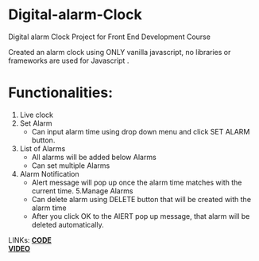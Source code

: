 # Digital-alarm-Clock
Digital alarm Clock Project for Front End Development Course

Created an alarm clock using ONLY vanilla javascript, no libraries or frameworks are used for Javascript .

# Functionalities:

 1. Live clock
 2. Set Alarm
    - Can input alarm time using drop down menu and click SET ALARM button.
 3. List of Alarms
    - All alarms will be added below Alarms
    - Can set multiple Alarms
 4. Alarm Notification
    - Alert message will pop up once the alarm time matches with the current time.
 5.Manage Alarms
    - Can delete alarm using DELETE button that will be created with the alarm time
    - After you click OK to the AlERT pop up message, that alarm will be deleted automatically.
  

LINKs: <a href = "https://thecodermanrr.github.io/Digital-alarm-Clock/"> <b>CODE</b> </a> <br><a href = "https://youtu.be/OyWshOHG_Aw"> <b>VIDEO</b> </a> <br>
